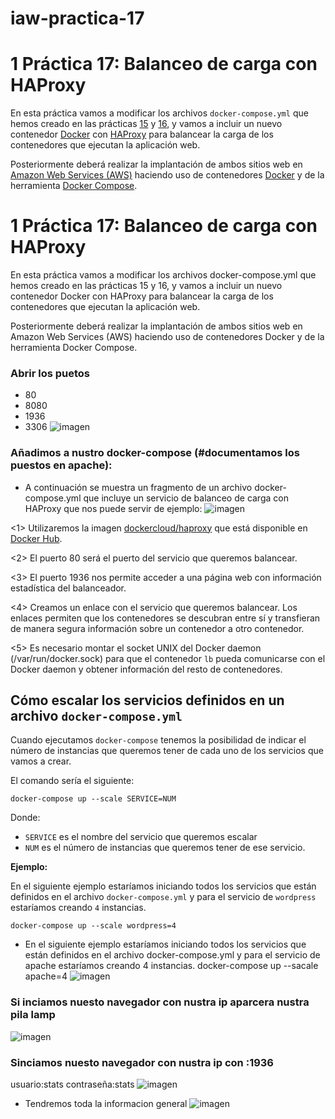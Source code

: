 # iaw-practica-17
<h1 id="práctica-17-balanceo-de-carga-con-haproxy"><span class="header-section-number">1</span> Práctica 17: Balanceo de carga con HAProxy</h1>
<p>En esta práctica vamos a modificar los archivos <code>docker-compose.yml</code> que hemos creado en las prácticas <a href="https://josejuansanchez.org/iaw/practica-15/index.html">15</a> y <a href="https://josejuansanchez.org/iaw/practica-16/index.html">16</a>, y vamos a incluir un nuevo contenedor <a href="https://www.docker.com/">Docker</a> con <a href="http://www.haproxy.org/">HAProxy</a> para balancear la carga de los contenedores que ejecutan la aplicación web.</p>
<p>Posteriormente deberá realizar la implantación de ambos sitios web en <a href="https://aws.amazon.com/es/">Amazon Web Services (AWS)</a> haciendo uso de contenedores <a href="https://www.docker.com/">Docker</a> y de la herramienta <a href="https://docs.docker.com/compose/">Docker Compose</a>.</p>

# 1 Práctica 17: Balanceo de carga con HAProxy
En esta práctica vamos a modificar los archivos docker-compose.yml que hemos creado en las prácticas 15 y 16, y vamos a incluir un nuevo contenedor Docker con HAProxy para balancear la carga de los contenedores que ejecutan la aplicación web.

Posteriormente deberá realizar la implantación de ambos sitios web en Amazon Web Services (AWS) haciendo uso de contenedores Docker y de la herramienta Docker Compose.

### Abrir los puetos
+ 80
+ 8080
+ 1936
+ 3306
![imagen](https://github.com/jesus2307/iaw-practica-17/blob/main/imagen/Captura33.PNG "imagen")
### Añadimos a nustro docker-compose (#documentamos los puestos en apache):
* A continuación se muestra un fragmento de un archivo docker-compose.yml que incluye un servicio de balanceo de carga con HAProxy que nos puede servir de ejemplo:
![imagen](https://github.com/jesus2307/iaw-practica-17/blob/main/imagen/3.PNG "imagen")
<p>&lt;1&gt; Utilizaremos la imagen <a href="https://hub.docker.com/r/dockercloud/haproxy">dockercloud/haproxy</a> que está disponible en <a href="https://hub.docker.com/">Docker Hub</a>.</p>
<p>&lt;2&gt; El puerto 80 será el puerto del servicio que queremos balancear.</p>
<p>&lt;3&gt; El puerto 1936 nos permite acceder a una página web con información estadística del balanceador.</p>
<p>&lt;4&gt; Creamos un enlace con el servicio que queremos balancear. Los enlaces permiten que los contenedores se descubran entre sí y transfieran de manera segura información sobre un contenedor a otro contenedor.</p>
<p>&lt;5&gt; Es necesario montar el socket UNIX del Docker daemon (/var/run/docker.sock) para que el contenedor <code>lb</code> pueda comunicarse con el Docker daemon y obtener información del resto de contenedores.</p>


<h2 id="cómo-escalar-los-servicios-definidos-en-un-archivo-docker-compose.yml"><span class="header-section-number"></span> Cómo escalar los servicios definidos en un archivo <code>docker-compose.yml</code></h2>
<p>Cuando ejecutamos <code>docker-compose</code> tenemos la posibilidad de indicar el número de instancias que queremos tener de cada uno de los servicios que vamos a crear.</p>
<p>El comando sería el siguiente:</p>
<pre><code>docker-compose up --scale SERVICE=NUM</code></pre>
<p>Donde:</p>
<ul>
<li><code>SERVICE</code> es el nombre del servicio que queremos escalar</li>
<li><code>NUM</code> es el número de instancias que queremos tener de ese servicio.</li>
</ul>
<p><strong>Ejemplo:</strong></p>
<p>En el siguiente ejemplo estaríamos iniciando todos los servicios que están definidos en el archivo <code>docker-compose.yml</code> y para el servicio de <code>wordpress</code> estaríamos creando <code>4</code> instancias.</p>
<pre><code>docker-compose up --scale wordpress=4</code></pre>

* En el siguiente ejemplo estaríamos iniciando todos los servicios que están definidos en el archivo docker-compose.yml y para el servicio de apache estaríamos creando 4 instancias.
docker-compose up --sacale apache=4
![imagen](https://github.com/jesus2307/iaw-practica-17/blob/main/imagen/compose.PNG "imagen")
### Si inciamos nuesto navegador con nustra ip aparcera nustra pila lamp
![imagen](https://github.com/jesus2307/iaw-practica-17/blob/main/imagen/capturass.PNG "imagen")
### Sinciamos nuesto navegador con nustra ip con :1936
usuario:stats
contraseña:stats
![imagen](https://github.com/jesus2307/iaw-practica-17/blob/main/imagen/1.PNG "imagen")
* Tendremos toda la informacion general 
![imagen](https://github.com/jesus2307/iaw-practica-17/blob/main/imagen/captura3.PNG "imagen")
